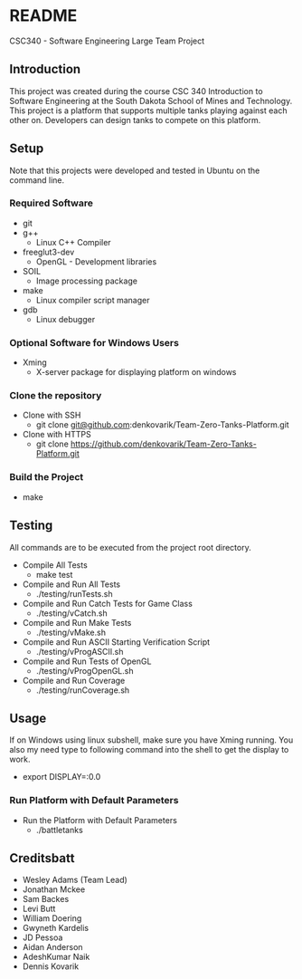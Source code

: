 # README

CSC340 - Software Engineering Large Team Project

## Introduction
This project was created during the course CSC 340 Introduction to Software Engineering at the South Dakota School of Mines and Technology. This project is a platform that supports multiple tanks playing against each other on. Developers can design tanks to compete on this platform. 

## Setup
Note that this projects were developed and tested in Ubuntu on the command line.

### Required Software
* git
* g++
   * Linux C++ Compiler 
* freeglut3-dev
   * OpenGL - Development libraries
* SOIL
   * Image processing package
* make
   * Linux compiler script manager
* gdb
   * Linux debugger

### Optional Software for Windows Users
* Xming
   * X-server package for displaying platform on windows
   
### Clone the repository
* Clone with SSH
  * git clone git@github.com:denkovarik/Team-Zero-Tanks-Platform.git
* Clone with HTTPS
  * git clone https://github.com/denkovarik/Team-Zero-Tanks-Platform.git
    
### Build the Project
* make

## Testing
All commands are to be executed from the project root directory.
* Compile All Tests
  * make test
* Compile and Run All Tests
  * ./testing/runTests.sh
* Compile and Run Catch Tests for Game Class
  * ./testing/vCatch.sh
* Compile and Run Make Tests
  * ./testing/vMake.sh
* Compile and Run ASCII Starting Verification Script
  * ./testing/vProgASCII.sh
* Compile and Run Tests of OpenGL
  * ./testing/vProgOpenGL.sh
* Compile and Run Coverage
  * ./testing/runCoverage.sh

## Usage
If on Windows using linux subshell, make sure you have Xming running. You also my need type to following command into the shell to get the display to work.
* export DISPLAY=:0.0

### Run Platform with Default Parameters
* Run the Platform with Default Parameters
  * ./battletanks


## Creditsbatt
* Wesley Adams (Team Lead)
* Jonathan Mckee
* Sam Backes
* Levi Butt
* William Doering
* Gwyneth Kardelis
* JD Pessoa
* Aidan Anderson
* AdeshKumar Naik
* Dennis Kovarik
